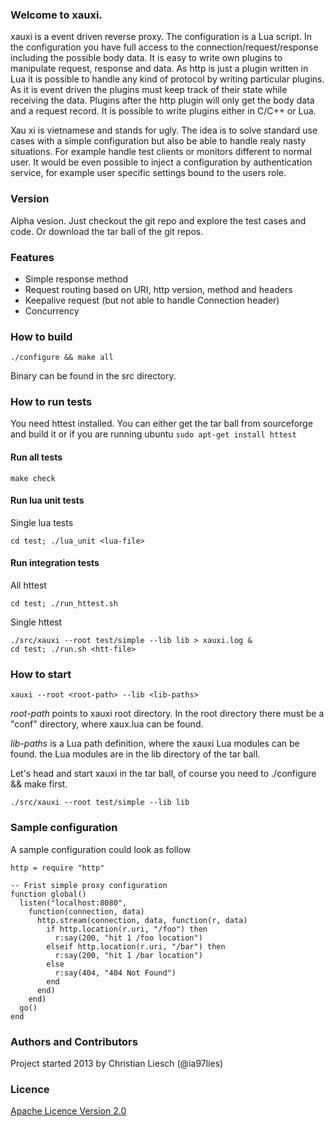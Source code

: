 ### Welcome to xauxi.
xauxi is a event driven reverse proxy. The configuration is a Lua script. In the configuration you have full access to the connection/request/response including the possible body data. It is easy to write own plugins to manipulate request, response and data. As http is just a plugin written in Lua it is possible to handle any kind of protocol by writing particular plugins. As it is event driven the plugins must keep track of their state while receiving the data. Plugins after the http plugin will only get the body data and a request record. It is possible to write plugins either in C/C++ or Lua.

Xau xi is vietnamese and stands for ugly. The idea is to solve standard use cases with a simple configuration but also be able to handle realy nasty situations. For example handle test clients or monitors different to normal user. It would be even possible to inject a configuration by authentication service, for example user specific settings bound to the users role.

### Version
Alpha vesion. Just checkout the git repo and explore the test cases and code. Or download the tar ball of the git repos.

### Features
* Simple response method
* Request routing based on URI, http version, method and headers
* Keepalive request (but not able to handle Connection header)
* Concurrency

### How to build
```
./configure && make all
```
Binary can be found in the src directory.


### How to run tests 
You need httest installed. You can either get the tar ball from sourceforge and build it or if you are running ubuntu ```sudo apt-get install httest ```

#### Run all tests
```
make check
```

#### Run lua unit tests
Single lua tests
```
cd test; ./lua_unit <lua-file>
```

#### Run integration tests
All httest
```
cd test; ./run_httest.sh
```

Single httest
```
./src/xauxi --root test/simple --lib lib > xauxi.log &
cd test; ./run.sh <htt-file>
```

### How to start
```
xauxi --root <root-path> --lib <lib-paths>
```
*root-path* points to xauxi root directory. In the root directory there must be a "conf" directory, where xaux.lua can be found.

*lib-paths* is a Lua path definition, where the xauxi Lua modules can be found. the Lua modules are in the lib directory of the tar ball.

Let's head and start xauxi in the tar ball, of course you need to ./configure && make first.
```
./src/xauxi --root test/simple --lib lib
```

### Sample configuration
A sample configuration could look as follow
```
http = require "http"

-- Frist simple proxy configuration 
function global()
  listen("localhost:8080",
    function(connection, data)
      http.stream(connection, data, function(r, data)
        if http.location(r.uri, "/foo") then
          r:say(200, "hit 1 /foo location")
        elseif http.location(r.uri, "/bar") then
          r:say(200, "hit 1 /bar location")
        else
          r:say(404, "404 Not Found")
        end
      end)
    end)
  go()
end
```

### Authors and Contributors
Project started 2013 by Christian Liesch (@ia97lies)

### Licence
[Apache Licence Version 2.0](http://www.apache.org/licenses/LICENSE-2.0)


